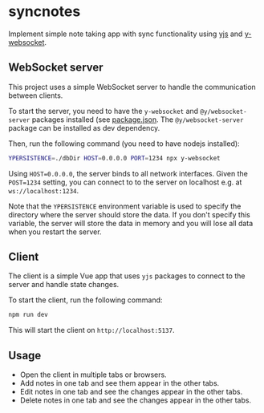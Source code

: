# syncnotes

Implement simple note taking app with sync functionality using [yjs](https://github.com/yjs/yjs) and [y-websocket](https://github.com/yjs/y-websocket).

## WebSocket server

This project uses a simple WebSocket server to handle the communication between clients.

To start the server, you need to have the `y-websocket` and `@y/websocket-server` packages installed (see [package.json](./package.json). The `@y/websocket-server` package can be installed as dev dependency.

Then, run the following command (you need to have nodejs installed):

```bash
YPERSISTENCE=./dbDir HOST=0.0.0.0 PORT=1234 npx y-websocket
```

Using `HOST=0.0.0.0`, the server binds to all network interfaces. Given the `POST=1234` setting, you can connect to to the server on localhost e.g. at `ws://localhost:1234`.

Note that the `YPERSISTENCE` environment variable is used to specify the directory where the server should store the data. If you don't specify this variable, the server will store the data in memory and you will lose all data when you restart the server.

## Client

The client is a simple Vue app that uses `yjs` packages to connect to the server and handle state changes.

To start the client, run the following command:

```bash
npm run dev
```

This will start the client on `http://localhost:5137`.

## Usage

- Open the client in multiple tabs or browsers.
- Add notes in one tab and see them appear in the other tabs.
- Edit notes in one tab and see the changes appear in the other tabs.
- Delete notes in one tab and see the changes appear in the other tabs.

